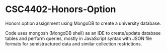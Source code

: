 # CSC4402-Honors-Option
Honors option assignment using MongoDB to create a university database.

Code uses mongosh (MongoDB shell) as an IDE to create/update database tables and perform queries, mostly in JavaScript syntax with JSON file formats for semistructured data and similar collection restrictions.
